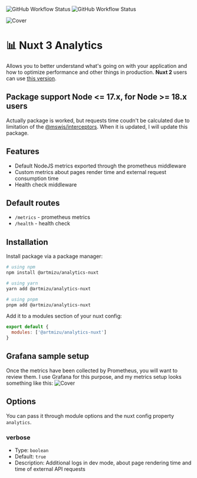 ![GitHub Workflow Status](https://img.shields.io/github/actions/workflow/status/artmizu/analytics-nuxt/ci.yml?branch=main) ![GitHub Workflow Status](https://img.shields.io/github/actions/workflow/status/artmizu/analytics-nuxt/release.yml?branch=main)

![Cover](https://raw.githubusercontent.com/artmizu/analytics-nuxt/main/.github/cover.jpg) 

# 📊 Nuxt 3 Analytics 
Allows you to better understand what's going on with your application and how to optimize performance and other things in production. **Nuxt 2** users can use [this version](https://github.com/artmizu/analytics-nuxt-2).

## Package support Node <= 17.x, for Node >= 18.x users
Actually package is worked, but requests time coudn't be calculated due to limitation of the [@mswjs/interceptors](https://www.npmjs.com/package/@mswjs/interceptors). When it is updated, I will update this package.

## Features
* Default NodeJS metrics exported through the prometheus middleware
* Custom metrics about pages render time and external request consumption time
* Health check middleware

## Default routes
* `/metrics` - prometheus metrics
* `/health` - health check

## Installation
Install package via a package manager: 
```bash
# using npm
npm install @artmizu/analytics-nuxt

# using yarn
yarn add @artmizu/analytics-nuxt

# using pnpm
pnpm add @artmizu/analytics-nuxt
```

Add it to a modules section of your nuxt config:
```js
export default {
  modules: ['@artmizu/analytics-nuxt']
}
```

## Grafana sample setup
Once the metrics have been collected by Prometheus, you will want to review them. I use Grafana for this purpose, and my metrics setup looks something like this:
![Cover](https://raw.githubusercontent.com/artmizu/analytics-nuxt/main/.github/grafana.jpg)

## Options
You can pass it through module options and the nuxt config property `analytics`.

### verbose
- Type: `boolean`
- Default: `true`
- Description: Additional logs in dev mode, about page rendering time and time of external API requests
